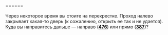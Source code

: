 ======

Через некоторое время вы стоите на перекрестке. Проход налево закрывает какая-то дверь (к сожалению, открыть ее так и не удается). Куда вы направитесь дальше — направо ([**476**](#n_476)) или прямо ([**387**](#n_387))?

